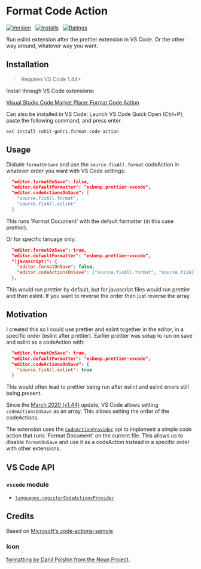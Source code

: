 # Format Code Action

[![Version](https://vsmarketplacebadge.apphb.com/version-short/rohit-gohri.format-code-action.svg)](https://marketplace.visualstudio.com/items?itemName=rohit-gohri.format-code-action) &nbsp; [![Installs](https://vsmarketplacebadge.apphb.com/installs/rohit-gohri.format-code-action.svg)](https://marketplace.visualstudio.com/items?itemName=rohit-gohri.format-code-action) &nbsp; [![Ratings](https://vsmarketplacebadge.apphb.com/rating-star/rohit-gohri.format-code-action.svg)](https://marketplace.visualstudio.com/items?itemName=rohit-gohri.format-code-action)

Run eslint extension after the prettier extension in VS Code. Or the other way around, whatever way you want.

## Installation

> Requires VS Code 1.44+

Install through VS Code extensions:

[Visual Studio Code Market Place: Format Code Action](https://marketplace.visualstudio.com/items?itemName=rohit-gohri.format-code-action)

Can also be installed in VS Code: Launch VS Code Quick Open (Ctrl+P), paste the following command, and press enter.

    ext install rohit-gohri.format-code-action

## Usage

Disbale `formatOnSave` and use the `source.fixAll.format` codeAction in whatever order you want with VS Code settings:

```json
  "editor.formatOnSave": false,
  "editor.defaultFormatter": "esbenp.prettier-vscode",
  "editor.codeActionsOnSave": [
    "source.fixAll.format",
    "source.fixAll.eslint"
  ]
```

This runs 'Format Document' with the default formatter (in this case prettier).

Or for specific lanuage only:

```json
  "editor.formatOnSave": true,
  "editor.defaultFormatter": "esbenp.prettier-vscode",
  "[javascript]": {
    "editor.formatOnSave": false,
    "editor.codeActionsOnSave": ["source.fixAll.format", "source.fixAll.eslint"]
  },
```

This would run prettier by default, but for javascript files would run prettier and then eslint. If you want to reverse the order then just reverse the array.

## Motivation

I created this so I could use prettier and eslint together in the editor, in a specific order (eslint after prettier). Earlier prettier was setup to run on save and eslint as a codeAction with:

```json
  "editor.formatOnSave": true,
  "editor.defaultFormatter": "esbenp.prettier-vscode",
  "editor.codeActionsOnSave": {
    "source.fixAll.eslint": true
  }
```

This would often lead to prettier being run after eslint and eslint errors still being present.

Since the [March 2020 (v1.44)](https://code.visualstudio.com/updates/v1_44#_explicit-ordering-for-code-actions-on-save) update, VS Code allows setting `codeActionsOnSave` as an array. This allows setting the order of the codeActions.

The extension uses the [`CodeActionProvider`](https://code.visualstudio.com/api/references/vscode-api#CodeActionProvider) api to implement a simple code action that runs 'Format Document' on the current file. This allows us to disable `formatOnSave` and use it as a codeAction instead in a specific order with other extensions.

## VS Code API

### `vscode` module

- [`languages.registerCodeActionsProvider`](https://code.visualstudio.com/api/references/vscode-api#languages.registerCodeActionsProvider)

## Credits

Based on [Microsoft's code-actions-sample](https://github.com/microsoft/vscode-extension-samples/tree/master/code-actions-sample)

### Icon

[formatting by Danil Polshin from the Noun Project](https://thenounproject.com/search/?q=format&i=627383).
